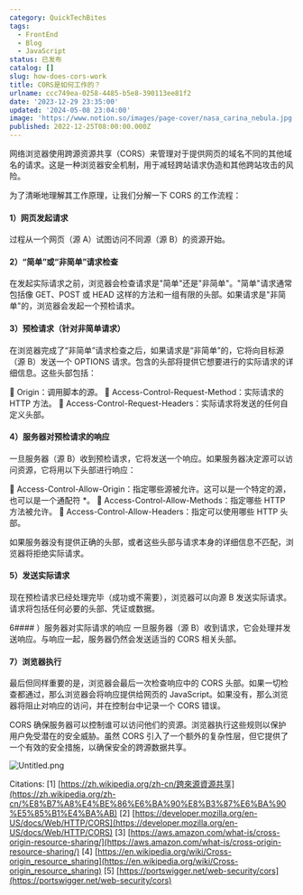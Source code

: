 ```yaml
---
category: QuickTechBites
tags:
  - FrontEnd
  - Blog
  - JavaScript
status: 已发布
catalog: []
slug: how-does-cors-work
title: CORS是如何工作的？
urlname: ccc749ea-0258-4485-b5e8-390113ee81f2
date: '2023-12-29 23:35:00'
updated: '2024-05-08 23:04:00'
image: 'https://www.notion.so/images/page-cover/nasa_carina_nebula.jpg'
published: 2022-12-25T08:00:00.000Z
---
```


网络浏览器使用跨源资源共享（CORS）来管理对于提供网页的域名不同的其他域名的请求。这是一种浏览器安全机制，用于减轻跨站请求伪造和其他跨站攻击的风险。


为了清晰地理解其工作原理，让我们分解一下 CORS 的工作流程：


#### 1）网页发起请求
过程从一个网页（源 A）试图访问不同源（源 B）的资源开始。


#### 2）“简单”或“非简单”请求检查
在发起实际请求之前，浏览器会检查请求是"简单"还是"非简单"。"简单"请求通常包括像 GET、POST 或 HEAD 这样的方法和一组有限的头部。如果请求是"非简单"的，浏览器会发起一个预检请求。


#### 3）预检请求（针对非简单请求）
在浏览器完成了“非简单”请求检查之后，如果请求是“非简单”的，它将向目标源（源 B）发送一个 OPTIONS 请求。包含的头部将提供它想要进行的实际请求的详细信息。这些头部包括：


🔸 Origin：调用脚本的源。
🔸 Access-Control-Request-Method：实际请求的 HTTP 方法。
🔸 Access-Control-Request-Headers：实际请求将发送的任何自定义头部。


#### 4）服务器对预检请求的响应
一旦服务器（源 B）收到预检请求，它将发送一个响应。如果服务器决定源可以访问资源，它将用以下头部进行响应：


🔹 Access-Control-Allow-Origin：指定哪些源被允许。这可以是一个特定的源，也可以是一个通配符 *。
🔹 Access-Control-Allow-Methods：指定哪些 HTTP 方法被允许。
🔹 Access-Control-Allow-Headers：指定可以使用哪些 HTTP 头部。


如果服务器没有提供正确的头部，或者这些头部与请求本身的详细信息不匹配，浏览器将拒绝实际请求。


#### 5）发送实际请求
现在预检请求已经处理完毕（成功或不需要），浏览器可以向源 B 发送实际请求。请求将包括任何必要的头部、凭证或数据。


6#### ）服务器对实际请求的响应
一旦服务器（源 B）收到请求，它会处理并发送响应。与响应一起，服务器仍然会发送适当的 CORS 相关头部。


#### 7）浏览器执行
最后但同样重要的是，浏览器会最后一次检查响应中的 CORS 头部。如果一切检查都通过，那么浏览器会将响应提供给网页的 JavaScript。如果没有，那么浏览器将阻止对响应的访问，并在控制台中记录一个 CORS 错误。


CORS 确保服务器可以控制谁可以访问他们的资源。浏览器执行这些规则以保护用户免受潜在的安全威胁。虽然 CORS 引入了一个额外的复杂性层，但它提供了一个有效的安全措施，以确保安全的跨源数据共享。


![Untitled.png](https://prod-files-secure.s3.us-west-2.amazonaws.com/5d24fe63-e567-4804-86f9-9fdc62e13082/b3deb140-f22b-4520-bcee-759301567801/Untitled.png?X-Amz-Algorithm=AWS4-HMAC-SHA256&X-Amz-Content-Sha256=UNSIGNED-PAYLOAD&X-Amz-Credential=ASIAZI2LB466TWLALJGZ%2F20250415%2Fus-west-2%2Fs3%2Faws4_request&X-Amz-Date=20250415T213513Z&X-Amz-Expires=3600&X-Amz-Security-Token=IQoJb3JpZ2luX2VjEKv%2F%2F%2F%2F%2F%2F%2F%2F%2F%2FwEaCXVzLXdlc3QtMiJHMEUCIQChqM01347N0bRau8SeTXKwNJ4DAMJS8SEnT1o4MvvBMgIgG1aJCRHgfXguLJJi6y35RM%2FyIzBPq0jBosbQPmAZrQcq%2FwMINBAAGgw2Mzc0MjMxODM4MDUiDL8A0a2w9eRABwbHnSrcA%2BGsGi4yW6JWMUd5QZtCoJeGBF6o9Rq0Cpa01yKSDGPtfnITqvDiolFtxWne6rSOqTvitSe2Oi5J2KtTe7wMDK5C1zJkKpNsQmFsZvL32zdLAaNIpfEjCBGUHpo6fo%2FDvpQVDzoQmdeJg5GOA%2FwDnWFbFsmwFdLeXY73rwN%2F3%2BNX5v8k72b23QmBhHY%2BsYdHCh5Ecv0fYnrLQHii%2B8z9j7TcDVcRorxrnfDpplxsVlFwzkuWDpjjfcjOREXWQEZ3qZveH18B5N9ccZR1Ihun5oXsGmbqyQaS98Zht4V5v5eaSu8oVFKZSXhCkIdYR3jLaxMUHLSApGxS7D1H8Qh8ECwMMU5Fkg9m3mUWqJ4LxiFnr0qSfxesIUy%2FP4NUn2MOS3lrDGc8O7P84YyObHQw9Zci4oO%2BfXrFx2pK1zF4YY55%2BYVvI3If3y6b9imSRRDKmR1b0RkjhnTHjav%2F03gG2zvcV2b1djm%2BWo2idzr3rsYIXeLkUztAPusBifNsk8sPc0DqslP3p7BW5q3urs2v%2Bb%2B9qaVnCcrkKxUWcAGL1miGx5BXNkDXkhdELYzrBZa%2F3%2FJi8h%2BYj3F1rgGuvkef7k%2Fla890njAsdvZxqZ5y%2BJlCGOGnaLdwCG128rcmMNvU%2Br8GOqUBbb%2FQItG0vEj3SWGlTceETccPkZrlPFJv8DRmSDZnwO7KOfaGoQNSWXzdP67HSHpp5c8BNYet%2BD5dVRqcPf1oYFEonLXdRwfisz2Sr6OickNlN5VFhw6C7jUucgWV0UbFitI8w8fpByopahTNXMRQlh4Z8trDAKtupV4Q7DXtz4WwTtZzcZZb4Iji1tsksV%2BCE3fAgEXipJFRxBEoCoEIitkHrx%2Fm&X-Amz-Signature=73a64c54e1ff28f6a28a3253ed3c83e453a7ae1168f24e3555955ed4b441e7d6&X-Amz-SignedHeaders=host&x-id=GetObject)


Citations:
[1] [https://zh.wikipedia.org/zh-cn/跨來源資源共享](https://zh.wikipedia.org/zh-cn/%E8%B7%A8%E4%BE%86%E6%BA%90%E8%B3%87%E6%BA%90%E5%85%B1%E4%BA%AB)
[2] [https://developer.mozilla.org/en-US/docs/Web/HTTP/CORS](https://developer.mozilla.org/en-US/docs/Web/HTTP/CORS)
[3] [https://aws.amazon.com/what-is/cross-origin-resource-sharing/](https://aws.amazon.com/what-is/cross-origin-resource-sharing/)
[4] [https://en.wikipedia.org/wiki/Cross-origin_resource_sharing](https://en.wikipedia.org/wiki/Cross-origin_resource_sharing)
[5] [https://portswigger.net/web-security/cors](https://portswigger.net/web-security/cors)

